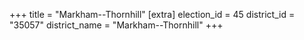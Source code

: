 +++
title = "Markham--Thornhill"
[extra]
election_id = 45
district_id = "35057"
district_name = "Markham--Thornhill"
+++
